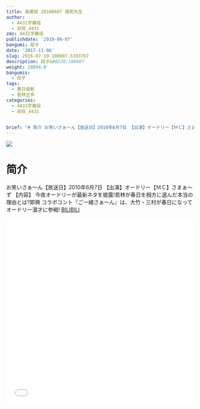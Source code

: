 ```yaml
---
title: 奥黛丽 20100607 搞笑先生
author:
  - 4431字幕组
  - 叔叔_4431
zmz: 4431字幕组
publishdate: '2010-06-07'
bangumi: 段子
date: '2017-11-06'
slug: 2016-07-19-100607-5393767
description: 段子&#8226;100607
weight: 28894.0
bangumis:
  - 段子
tags:
  - 春日俊彰
  - 若林正恭
categories:
  - 4431字幕组
  - 叔叔_4431


brief: "# 简介 お笑いさぁ～ん【放送日】2010年6月7日 【出演】オードリー【ＭＣ】さまぁ～ず 【内容】 今夜オードリーが最新ネタを披露!若林が春日を相方に選んだ本当の理由とは?即興 コラボコント『ご一緒さぁ～ん』は、大竹・三村が春日になってオードリー漫才に参戦!"
---
```

![](https://i.imgur.com/FMPsb4K.png)
# 简介  
お笑いさぁ～ん【放送日】2010年6月7日
【出演】オードリー【ＭＣ】さまぁ～ず 
【内容】 今夜オードリーが最新ネタを披露!若林が春日を相方に選んだ本当の理由とは?即興 コラボコント『ご一緒さぁ～ん』は、大竹・三村が春日になってオードリー漫才に参戦!
  [BILIBILI](https://www.bilibili.com/video/av5393767/)

  <iframe src="//www.bilibili.com/blackboard/player.html?aid=5393767" width="100%" height="500" frameborder="0" allowfullscreen="allowfullscreen"></iframe>
